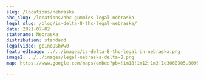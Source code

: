 ```yaml
---
slug: /locations/nebraska
hhc_slug: /locations/hhc-gummies-legal-nebraska
legal_slug: /blog/is-delta-8-thc-legal-nebraska/
date: 2021-07-02
statename: Nebraska
distribution: standard
legalvideo: gcInoOShWw0
featuredImage: ../../images/is-delta-8-thc-legal-in-nebraska.png
image2: ../../images/legal-nebraska-delta-8.png
map: https://www.google.com/maps/embed?pb=!1m18!1m12!1m3!1d3060905.0095806583!2d-101.9241586361039!3d41.47902137240093!2m3!1f0!2f0!3f0!3m2!1i1024!2i768!4f13.1!3m3!1m2!1s0x87938dc8b50cfced%3A0xa127900c0ff30ac4!2sNebraska%2C%20USA!5e0!3m2!1sen!2s!4v1624973140592!5m2!1sen!2s

---
```

